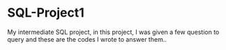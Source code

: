 # SQL-Project1
My intermediate SQL project, in this project, I was given a few question to query and these are the codes I wrote to answer them..

